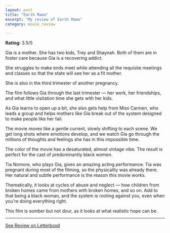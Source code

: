 ```yaml
---
layout: post
title: "Earth Mama"
excerpt: "My review of Earth Mama"
category: movie_review

---
```


**Rating:** 3.5/5

Gia is a mother. She has two kids, Trey and Shaynah. Both of them are in foster care because Gia is a recovering addict.

She struggles to make ends meet while attending all the requisite meetings and classes so that the state will see her as a fit mother.

She is also in the third trimester of another pregnancy.

The film follows Gia through the last trimester — her work, her friendships, and what little visitation time she gets with her kids.

As Gia learns to open up a bit, she also gets help from Miss Carmen, who leads a group and helps mothers like Gia break out of the system designed to make people like her fail.

The movie moves like a gentle current, slowly shifting to each scene. We get long shots where emotions develop, and we watch Gia go through the millions of thoughts and feelings she has in this impossible time.

The color of the movie has a desaturated, almost vintage vibe. The result is perfect for the cast of predominantly black women.

Tia Nomore, who plays Gia, gives an amazing acting performance. Tia was pregnant during most of the filming, so the physicality was already there. Her natural and subtle performance is the reason this movie works.

Thematically, it looks at cycles of abuse and neglect — how children from broken homes came from mothers with broken homes, and so on. Add to that being a black woman, and the system is rooting against you, even when you're doing everything right.

This film is somber but not dour, as it looks at what realistic hope can be.

<hr>

[See Review on Letterboxd](https://boxd.it/5lRVCL)
